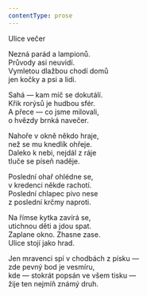 ```yaml
---
contentType: prose
---
```


Ulice večer

Nezná parád a lampionů.  
Průvody asi neuvidí.  
Vymletou dlažbou chodí domů  
jen kočky a psi a lidi.

  

Sahá — kam míč se dokutálí.  
Křik rorýsů je hudbou sfér.  
A přece — co jsme milovali,  
o hvězdy brnká navečer.

  

Nahoře v okně někdo hraje,  
než se mu knedlík ohřeje.  
Daleko k nebi, nejdál z ráje  
tluče se píseň naděje.

  

Poslední ohař ohlédne se,  
v kredenci někde rachotí.  
Poslední chlapec pivo nese  
z poslední krčmy naproti.

  

Na římse kytka zavírá se,  
utichnou děti a jdou spat.  
Zaplane okno. Zhasne zase.  
Ulice stojí jako hrad.

  

Jen mravenci spí v chodbách z písku —  
zde pevný bod je vesmíru,  
kde — stokrát popsán ve všem tisku —  
žije ten nejmíň známý druh.
